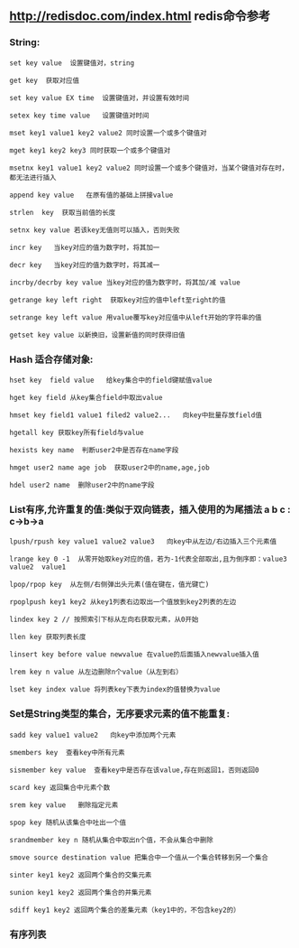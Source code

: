 ## http://redisdoc.com/index.html  redis命令参考


### String:
	set key value  设置键值对，string

	get key  获取对应值

	set key value EX time  设置键值对，并设置有效时间

	setex key time value   设置键值对时间

	mset key1 value1 key2 value2 同时设置一个或多个键值对

	mget key1 key2 key3 同时获取一个或多个键值对
	
	msetnx key1 value1 key2 value2 同时设置一个或多个键值对，当某个键值对存在时，都无法进行插入

	append key value   在原有值的基础上拼接value

	strlen  key  获取当前值的长度

	setnx key value 若该key无值则可以插入，否则失败

	incr key   当key对应的值为数字时，将其加一

	decr key   当key对应的值为数字时，将其减一

	incrby/decrby key value 当key对应的值为数字时，将其加/减 value

	getrange key left right  获取key对应的值中left至right的值
	
	setrange key left value 用value覆写key对应值中从left开始的字符串的值

	getset key value 以新换旧，设置新值的同时获得旧值


### Hash 适合存储对象:
	hset key  field value   给key集合中的field键赋值value

	hget key field 从key集合field中取出value

	hmset key field1 value1 filed2 value2...   向key中批量存放field值

	hgetall key 获取key所有field与value

	hexists key name  判断user2中是否存在name字段

	hmget user2 name age job  获取user2中的name,age,job

	hdel user2 name  删除user2中的name字段

### List有序,允许重复的值:类似于双向链表，插入使用的为尾插法  a b c : c->b->a 
	lpush/rpush key value1 value2 value3   向key中从左边/右边插入三个元素值
	
	lrange key 0 -1  从零开始取key对应的值，若为-1代表全部取出,且为倒序即：value3  value2  value1

	lpop/rpop key  从左侧/右侧弹出头元素(值在键在，值光键亡)
	
	rpoplpush key1 key2 从key1列表右边取出一个值放到key2列表的左边

	lindex key 2 // 按照索引下标从左向右获取元素，从0开始
	
	llen key 获取列表长度

	linsert key before value newvalue 在value的后面插入newvalue插入值

	lrem key n value 从左边删除n个value（从左到右）

	lset key index value 将列表key下表为index的值替换为value

### Set是String类型的集合，无序要求元素的值不能重复:
	sadd key value1 value2   向key中添加两个元素

	smembers key  查看key中所有元素

	sismember key value  查看key中是否存在该value,存在则返回1，否则返回0

	scard key 返回集合中元素个数

	srem key value   删除指定元素

	spop key 随机从该集合中吐出一个值

	srandmember key n 随机从集合中取出n个值，不会从集合中删除

	smove source destination value 把集合中一个值从一个集合转移到另一个集合

	sinter key1 key2 返回两个集合的交集元素

	sunion key1 key2 返回两个集合的并集元素

	sdiff key1 key2 返回两个集合的差集元素（key1中的，不包含key2的）

### 有序列表